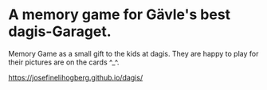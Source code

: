# A memory game for Gävle's best dagis-Garaget.

Memory Game as a small gift to the kids at dagis. They are happy to play for their pictures are on the cards ^_^.

https://josefinelihogberg.github.io/dagis/
